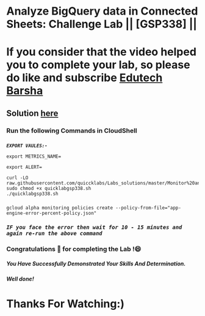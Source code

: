 # Analyze BigQuery data in Connected Sheets: Challenge Lab || [GSP338] ||

# If you consider that the video helped you to complete your lab, so please do like and subscribe [Edutech Barsha](https://www.youtube.com/@edutechbarsha)
## Solution [here](https://youtu.be/mrJHiMwd5IE)

### Run the following Commands in CloudShell

### 

***```EXPORT VAULES:-```*** 

```
export METRICS_NAME=
```

```
export ALERT=
```

```
curl -LO raw.githubusercontent.com/quiccklabs/Labs_solutions/master/Monitor%20and%20Log%20with%20Google%20Cloud%20Operations%20Suite%20Challenge%20Lab/quicklabgsp338.sh
sudo chmod +x quicklabgsp338.sh
./quicklabgsp338.sh
```

###

```
gcloud alpha monitoring policies create --policy-from-file="app-engine-error-percent-policy.json"
```

### ***```IF you face the error then wait for 10 - 15 minutes and again re-run the above command```*** 

###
###
### Congratulations 🎉 for completing the Lab !😄

##### *You Have Successfully Demonstrated Your Skills And Determination.*

#### *Well done!*

# Thanks For Watching:)
